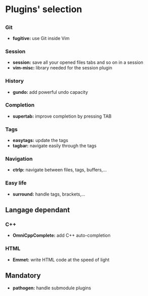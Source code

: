 # Plugins' selection

##

### Git
- **fugitive:**         use Git inside Vim

### Session
- **session:**          save all your opened files tabs and so on in a session
- **vim-misc:**         library needed for the session plugin

### History
- **gundo:**            add powerful undo capacity

### Completion
- **supertab:**         improve completion by pressing TAB

### Tags
- **easytags:**         update the tags
- **tagbar:**           navigate easily through the tags

### Navigation
- **ctrlp:**            navigate between files, tags, buffers,...

### Easy life
- **surround:**         handle tags, brackets,...

## Langage dependant

### C++
- **OmniCppComplete:**  add C++ auto-completion

### HTML
- **Emmet:**            write HTML code at the speed of light

## Mandatory
- **pathogen:**         handle submodule plugins

